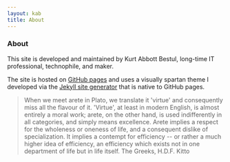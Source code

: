 ```yaml
---
layout: kab
title: About
---
```

### About

This site is developed and maintained by Kurt Abbott Bestul, long-time IT professional, technophile, and maker.

The site is hosted on [GitHub pages](https://pages.github.com/) and uses a visually spartan theme I developed via the [Jekyll site generator](https://en.wikipedia.org/wiki/Jekyll_(software)) that is native to GitHub pages.


> When we meet arete in Plato, we translate it 'virtue' and consequently miss all the flavour of it. 'Virtue', at least in modern English, is almost entirely a moral work; arete, on the other hand, is used indifferently in all categories, and simply means excellence.
> Arete implies a respect for the wholeness or oneness of life, and a consequent dislike of specialization. It implies a contempt for efficiency -- or rather a much higher idea of efficiency, an efficiency which exists not in one department of life but in life itself.
> The Greeks, H.D.F. Kitto

